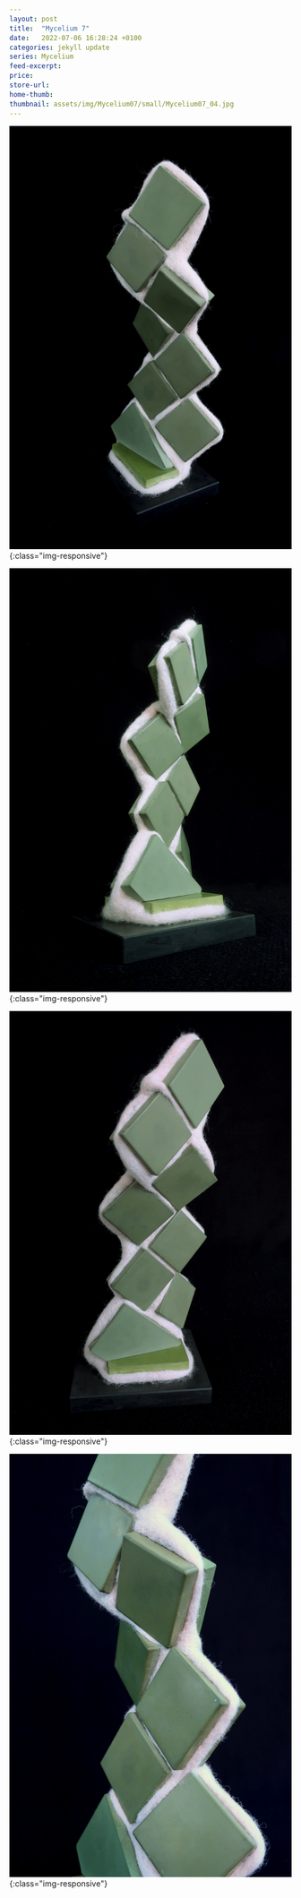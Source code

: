 ```yaml
---
layout: post
title:  "Mycelium 7"
date:   2022-07-06 16:28:24 +0100
categories: jekyll update
series: Mycelium
feed-excerpt:
price: 
store-url: 
home-thumb: 
thumbnail: assets/img/Mycelium07/small/Mycelium07_04.jpg
---
```


![Mycelium 7 Sculpture](/assets/img/Mycelium07/Mycelium07_04.jpg){:class="img-responsive"}

![Mycelium 7 Sculpture](/assets/img/Mycelium07/Mycelium07_05.jpg){:class="img-responsive"}

![Mycelium 7 Sculpture](/assets/img/Mycelium07/Mycelium07_07.jpg){:class="img-responsive"}

![Mycelium 7 Sculpture](/assets/img/Mycelium07/Mycelium07_01.jpg){:class="img-responsive"}
